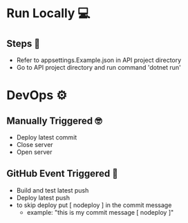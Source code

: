 # Run Locally 💻
## Steps 🔎
  * Refer to appsettings.Example.json in API project directory
  * Go to API project directory and run command 'dotnet run'
# DevOps ⚙️
## Manually Triggered 🤓
* Deploy latest commit
* Close server
* Open server
## GitHub Event Triggered 🤖
* Build and test latest push
* Deploy latest push
* to skip deploy put [ nodeploy ] in the commit message
    * example: "this is my commit message [ nodeploy ]"
